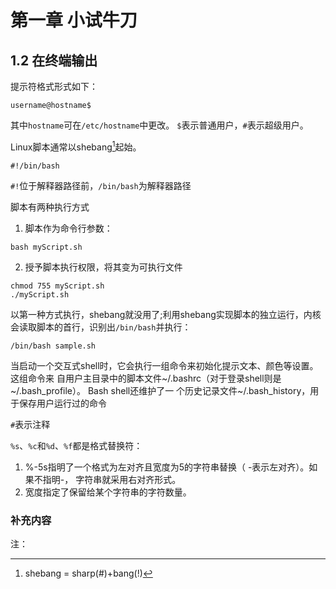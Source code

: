 # 第一章 小试牛刀
## 1.2 在终端输出

提示符格式形式如下：

```shell
username@hostname$
```

其中`hostname`可在`/etc/hostname`中更改。
`$`表示普通用户，`#`表示超级用户。

Linux脚本通常以shebang[^1]起始。

```shell
#!/bin/bash
```

`#!`位于解释器路径前，`/bin/bash`为解释器路径

脚本有两种执行方式
1. 脚本作为命令行参数：
  
  ```shell
  bash myScript.sh
  ```

2. 授予脚本执行权限，将其变为可执行文件

  ```shell
  chmod 755 myScript.sh
  ./myScript.sh
  ```

以第一种方式执行，shebang就没用了;利用shebang实现脚本的独立运行，内核会读取脚本的首行，识别出`/bin/bash`并执行：

```shell
/bin/bash sample.sh
```

当启动一个交互式shell时，它会执行一组命令来初始化提示文本、颜色等设置。这组命令来
自用户主目录中的脚本文件~/.bashrc（对于登录shell则是~/.bash_profile）。 Bash shell还维护了一
个历史记录文件~/.bash_history，用于保存用户运行过的命令

`#`表示注释

`%s`、`%c`和`%d`、`%f`都是格式替换符：

1.  %-5s指明了一个格式为左对齐且宽度为5的字符串替换（ -表示左对齐）。如果不指明-，
字符串就采用右对齐形式。
2. 宽度指定了保留给某个字符串的字符数量。

### 补充内容

注：
[^1]: shebang = sharp(#)+bang(!)
